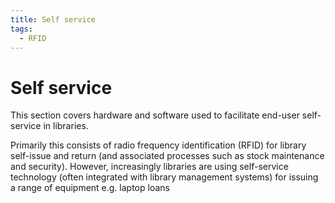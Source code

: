 ```yaml
---
title: Self service
tags:
  - RFID
---
```

# Self service

This section covers hardware and software used to facilitate end-user self-service in libraries. 

Primarily this consists of radio frequency identification (RFID) for library self-issue and return (and associated processes such as stock maintenance and security). However, increasingly libraries are using self-service technology (often integrated with library management systems) for  issuing a range of equipment e.g. laptop loans
